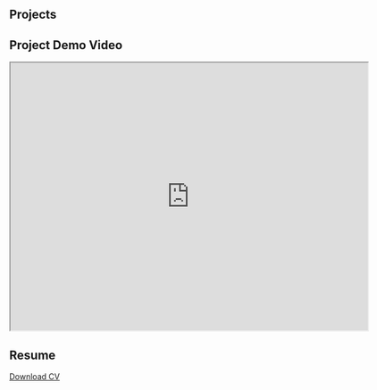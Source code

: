 <!DOCTYPE html>
<html lang="en">
<head>
  <meta charset="UTF-8">
  <meta name="viewport" content="width=device-width, initial-scale=1.0">
  <title>Portfolio - Projects</title>
</head>
<body>

  <div id="projects" class="section">
      <h2>Projects</h2>
  </div>
          

  <!-- ✅ New Video Section -->
  <div id="demo-video" class="section">
      <h2>Project Demo Video</h2>
      <iframe src="https://drive.google.com/file/d/1QQPqrL1d3fFhMQ9rePR6ceJ6OJgibLWW/preview" 
              width="640" height="480" 
              allow="autoplay"></iframe>
  </div>
  <!-- ✅ End of New Section -->

  <div id="resume" class="section resume">
      <h2>Resume</h2>
      <a href="#">Download CV</a>
  </div>

</body>
</html>
